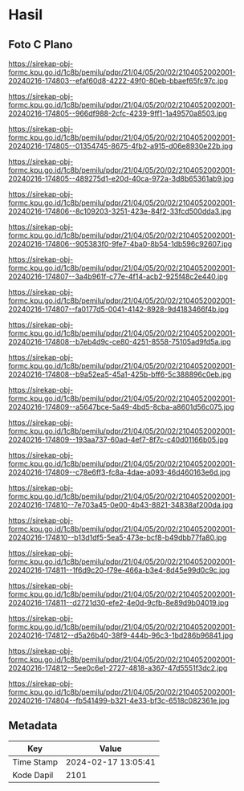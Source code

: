 # Hasil

## Foto C Plano

https://sirekap-obj-formc.kpu.go.id/1c8b/pemilu/pdpr/21/04/05/20/02/2104052002001-20240216-174803--efaf60d8-4222-49f0-80eb-bbaef65fc97c.jpg

https://sirekap-obj-formc.kpu.go.id/1c8b/pemilu/pdpr/21/04/05/20/02/2104052002001-20240216-174805--966df988-2cfc-4239-9ff1-1a49570a8503.jpg

https://sirekap-obj-formc.kpu.go.id/1c8b/pemilu/pdpr/21/04/05/20/02/2104052002001-20240216-174805--01354745-8675-4fb2-a915-d06e8930e22b.jpg

https://sirekap-obj-formc.kpu.go.id/1c8b/pemilu/pdpr/21/04/05/20/02/2104052002001-20240216-174805--489275d1-e20d-40ca-972a-3d8b65361ab9.jpg

https://sirekap-obj-formc.kpu.go.id/1c8b/pemilu/pdpr/21/04/05/20/02/2104052002001-20240216-174806--8c109203-3251-423e-84f2-33fcd500dda3.jpg

https://sirekap-obj-formc.kpu.go.id/1c8b/pemilu/pdpr/21/04/05/20/02/2104052002001-20240216-174806--905383f0-9fe7-4ba0-8b54-1db596c92607.jpg

https://sirekap-obj-formc.kpu.go.id/1c8b/pemilu/pdpr/21/04/05/20/02/2104052002001-20240216-174807--3a4b961f-c77e-4f14-acb2-925f48c2e440.jpg

https://sirekap-obj-formc.kpu.go.id/1c8b/pemilu/pdpr/21/04/05/20/02/2104052002001-20240216-174807--fa0177d5-0041-4142-8928-9d4183466f4b.jpg

https://sirekap-obj-formc.kpu.go.id/1c8b/pemilu/pdpr/21/04/05/20/02/2104052002001-20240216-174808--b7eb4d9c-ce80-4251-8558-75105ad9fd5a.jpg

https://sirekap-obj-formc.kpu.go.id/1c8b/pemilu/pdpr/21/04/05/20/02/2104052002001-20240216-174808--b9a52ea5-45a1-425b-bff6-5c388896c0eb.jpg

https://sirekap-obj-formc.kpu.go.id/1c8b/pemilu/pdpr/21/04/05/20/02/2104052002001-20240216-174809--a5647bce-5a49-4bd5-8cba-a8601d56c075.jpg

https://sirekap-obj-formc.kpu.go.id/1c8b/pemilu/pdpr/21/04/05/20/02/2104052002001-20240216-174809--193aa737-60ad-4ef7-8f7c-c40d01166b05.jpg

https://sirekap-obj-formc.kpu.go.id/1c8b/pemilu/pdpr/21/04/05/20/02/2104052002001-20240216-174809--c78e6ff3-fc8a-4dae-a093-46d460163e6d.jpg

https://sirekap-obj-formc.kpu.go.id/1c8b/pemilu/pdpr/21/04/05/20/02/2104052002001-20240216-174810--7e703a45-0e00-4b43-8821-34838af200da.jpg

https://sirekap-obj-formc.kpu.go.id/1c8b/pemilu/pdpr/21/04/05/20/02/2104052002001-20240216-174810--b13d1df5-5ea5-473e-bcf8-b49dbb77fa80.jpg

https://sirekap-obj-formc.kpu.go.id/1c8b/pemilu/pdpr/21/04/05/20/02/2104052002001-20240216-174811--1f6d9c20-f79e-466a-b3e4-8d45e99d0c9c.jpg

https://sirekap-obj-formc.kpu.go.id/1c8b/pemilu/pdpr/21/04/05/20/02/2104052002001-20240216-174811--d2721d30-efe2-4e0d-9cfb-8e89d9b04019.jpg

https://sirekap-obj-formc.kpu.go.id/1c8b/pemilu/pdpr/21/04/05/20/02/2104052002001-20240216-174812--d5a26b40-38f9-444b-96c3-1bd286b96841.jpg

https://sirekap-obj-formc.kpu.go.id/1c8b/pemilu/pdpr/21/04/05/20/02/2104052002001-20240216-174812--5ee0c6e1-2727-4818-a367-47d5551f3dc2.jpg

https://sirekap-obj-formc.kpu.go.id/1c8b/pemilu/pdpr/21/04/05/20/02/2104052002001-20240216-174804--fb541499-b321-4e33-bf3c-6518c082361e.jpg


## Metadata

| Key        | Value               |
| ---------- | ------------------- |
| Time Stamp | 2024-02-17 13:05:41 |
| Kode Dapil | 2101                |



